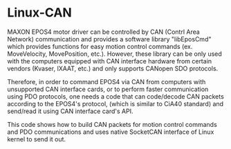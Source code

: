 # Linux-CAN
MAXON EPOS4 motor driver can be controlled by CAN (Contrl Area Network) communication and provides a software library "libEposCmd" which provides functions for easy motion control commands (ex. MoveVelocity, MovePosition, etc.). However, these library can be only used with the computers equipped with CAN interface hardware from certain vendors (Kvaser, IXAAT, etc.) and only supports CANopen SDO protocols. 

Therefore, in order to command EPOS4 via CAN from computers with unsupported CAN interface cards, or to perform faster communication using PDO protocols, one needs a code that can code/decode CAN packets according to the EPOS4's protocol, (which is similar to CiA40 standard) and send/read it using CAN interface card's API. 

This code shows how to build CAN packets for motion control commands and PDO communications and uses native SocketCAN interface of Linux kernel to send it out. 
